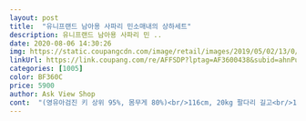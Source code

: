 ```yaml
---
layout: post 
title:  "유니프랜드 남아용 사파리 민소매내의 상하세트" 
description: 유니프랜드 남아용 사파리 민 ..
date: 2020-08-06 14:30:26 
img: https://static.coupangcdn.com/image/retail/images/2019/05/02/13/0/096c2dcf-5669-4687-9532-b562f082ea57.jpg 
linkUrl: https://link.coupang.com/re/AFFSDP?lptag=AF3600438&subid=ahnPublicAsk&pageKey=216742916&itemId=663206204&vendorItemId=4716191992&traceid=V0-113-62cd39ddec036a5b 
categories: [1005] 
color: BF360C 
price: 5900 
author: Ask View Shop 
cont:  "(영유아검진 키 상위 95%, 몸무게 80%)<br/>116cm, 20kg 팔다리 길고<br/>140주문했음에도 125느낌이랄까?<br/>5900원에 저렴하게 잘 구매했어요<br/>사이즈가 작게 나오긴 했네요<br/>사이즈가 좀 아쉬워요<br/>소재도 괜찮고 디자인 귀여워요!<br/>시원한 원단이구요.<br/> 사이즈가 작게 나와서 작은 애 입혀야 겠어요.<br/> 같은 사이즈 다른 디자인보다 한 사이즈이상 작게 나왔어요<br/>여름에 태어난 지인 아기에게 선물하려고 샀어요.<br/><br/>여유있게 주문하세요<br/>즉시할인가로 구매해서<br/>평소에 유니프랜드 130 예쁘게 맞는데<br/>호리호리한 남아예요<br/>" 
---
```

